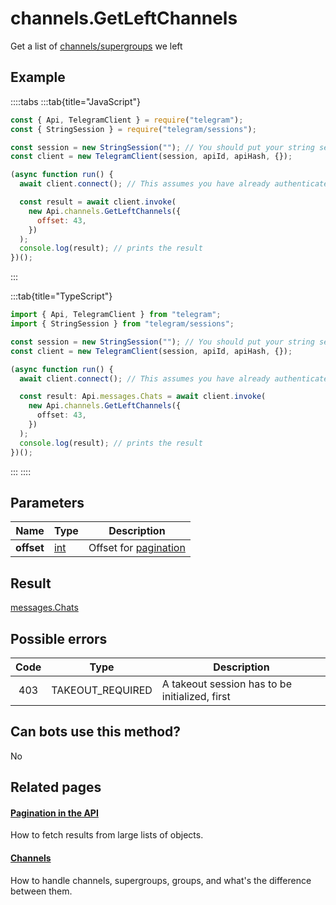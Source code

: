 # channels.GetLeftChannels

Get a list of [channels/supergroups](https://core.telegram.org/api/channel) we left

## Example

::::tabs
:::tab{title="JavaScript"}

```js
const { Api, TelegramClient } = require("telegram");
const { StringSession } = require("telegram/sessions");

const session = new StringSession(""); // You should put your string session here
const client = new TelegramClient(session, apiId, apiHash, {});

(async function run() {
  await client.connect(); // This assumes you have already authenticated with .start()

  const result = await client.invoke(
    new Api.channels.GetLeftChannels({
      offset: 43,
    })
  );
  console.log(result); // prints the result
})();
```

:::

:::tab{title="TypeScript"}

```ts
import { Api, TelegramClient } from "telegram";
import { StringSession } from "telegram/sessions";

const session = new StringSession(""); // You should put your string session here
const client = new TelegramClient(session, apiId, apiHash, {});

(async function run() {
  await client.connect(); // This assumes you have already authenticated with .start()

  const result: Api.messages.Chats = await client.invoke(
    new Api.channels.GetLeftChannels({
      offset: 43,
    })
  );
  console.log(result); // prints the result
})();
```

:::
::::

## Parameters

|    Name    | Type                                      | Description                                                    |
| :--------: | ----------------------------------------- | -------------------------------------------------------------- |
| **offset** | [int](https://core.telegram.org/type/int) | Offset for [pagination](https://core.telegram.org/api/offsets) |

## Result

[messages.Chats](https://core.telegram.org/type/messages.Chats)

## Possible errors

| Code | Type             | Description                                    |
| :--: | ---------------- | ---------------------------------------------- |
| 403  | TAKEOUT_REQUIRED | A takeout session has to be initialized, first |

## Can bots use this method?

No

## Related pages

#### [Pagination in the API](https://core.telegram.org/api/offsets)

How to fetch results from large lists of objects.

#### [Channels](https://core.telegram.org/api/channel)

How to handle channels, supergroups, groups, and what's the difference between them.
